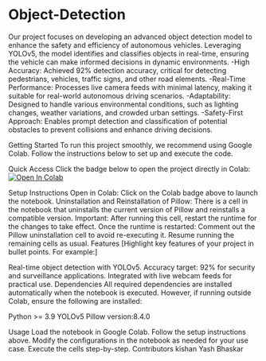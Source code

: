 # Object-Detection 

Our project focuses on developing an advanced object detection model to enhance the safety and efficiency of autonomous vehicles.
Leveraging YOLOv5, the model identifies and classifies objects in real-time, ensuring the vehicle can make informed decisions in dynamic environments.
-High Accuracy: Achieved 92% detection accuracy, critical for detecting pedestrians, vehicles, traffic signs, and other road elements.
-Real-Time Performance: Processes live camera feeds with minimal latency, making it suitable for real-world autonomous driving scenarios.
-Adaptability: Designed to handle various environmental conditions, such as lighting changes, weather variations, and crowded urban settings.
-Safety-First Approach: Enables prompt detection and classification of potential obstacles to prevent collisions and enhance driving decisions.


Getting Started
To run this project smoothly, we recommend using Google Colab. Follow the instructions below to set up and execute the code.

Quick Access
Click the badge below to open the project directly in Colab:
[![Open In Colab](https://colab.research.google.com/assets/colab-badge.svg)](https://colab.research.google.com/github/kishan2805/final-submit/blob/main/final-submission%20Qual-230331/code.ipynb)

Setup Instructions
Open in Colab: Click on the Colab badge above to launch the notebook.
Uninstallation and Reinstallation of Pillow:
There is a cell in the notebook that uninstalls the current version of Pillow and reinstalls a compatible version.
Important: After running this cell, restart the runtime for the changes to take effect.
Once the runtime is restarted:
Comment out the Pillow uninstallation cell to avoid re-executing it.
Resume running the remaining cells as usual.
Features
[Highlight key features of your project in bullet points. For example:]

Real-time object detection with YOLOv5.
Accuracy target: 92% for security and surveillance applications.
Integrated with live webcam feeds for practical use.
Dependencies
All required dependencies are installed automatically when the notebook is executed. However, if running outside Colab, ensure the following are installed:

Python >= 3.9
YOLOv5
Pillow version:8.4.0


Usage
Load the notebook in Google Colab.
Follow the setup instructions above.
Modify the configurations in the notebook as needed for your use case.
Execute the cells step-by-step.
Contributors
kishan
Yash
Bhaskar

